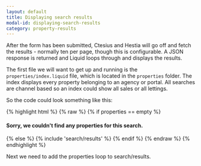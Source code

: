 ```yaml
---
layout: default
title: Displaying search results
modal-id: displaying-search-results
category: property-results
---
```

After the form has been submitted, Ctesius and Hestia will go off and fetch the results - normally ten per page, though this is configurable. A JSON response is returned and Liquid loops through and displays the results.

The first file we will want to get up and running is the ``properties/index.liquid`` file, which is located in the ``properties`` folder. The index displays every property belonging to an agency or portal. All searches are channel based so an index could show all sales or all lettings.

So the code could look something like this:

{% highlight html %}
{% raw %}
{% if properties == empty %}
  <h4>Sorry, we couldn't find any properties for this search.</h4>
 {% else %}
  {% include 'search/results' %}
{% endif %}
{% endraw %}
{% endhighlight %}

Next we need to add the properties loop to search/results.